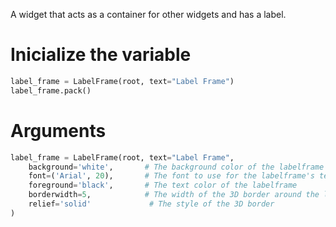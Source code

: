 A widget that acts as a container for other widgets and has a label.
# Inicialize the variable
```python
label_frame = LabelFrame(root, text="Label Frame") 
label_frame.pack()
```

# Arguments
```python
label_frame = LabelFrame(root, text="Label Frame",
    background='white',       # The background color of the labelframe
    font=('Arial', 20),       # The font to use for the labelframe's text
    foreground='black',       # The text color of the labelframe
    borderwidth=5,            # The width of the 3D border around the labelframe
    relief='solid'             # The style of the 3D border
)
```

